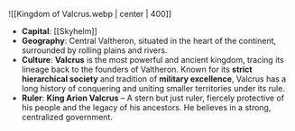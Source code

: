 ![[Kingdom of Valcrus.webp | center | 400]]
- **Capital**: [[Skyhelm]] 
- **Geography**: Central Valtheron, situated in the heart of the continent, surrounded by rolling plains and rivers.
- **Culture**: **Valcrus** is the most powerful and ancient kingdom, tracing its lineage back to the founders of Valtheron. Known for its **strict hierarchical society** and tradition of **military excellence**, Valcrus has a long history of conquering and uniting smaller territories under its rule.
- **Ruler**: **King Arion Valcrus** – A stern but just ruler, fiercely protective of his people and the legacy of his ancestors. He believes in a strong, centralized government.
